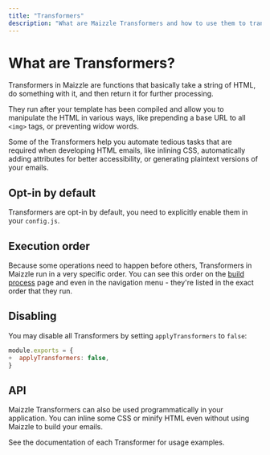 ```yaml
---
title: "Transformers"
description: "What are Maizzle Transformers and how to use them to transform your HTML emails"
---
```


# What are Transformers?

Transformers in Maizzle are functions that basically take a string of HTML, do something with it, and then return it for further processing.

They run after your template has been compiled and allow you to manipulate the HTML in various ways, like prepending a base URL to all `<img>` tags, or preventing widow words.

Some of the Transformers help you automate tedious tasks that are required when developing HTML emails, like inlining CSS, automatically adding attributes for better accessibility, or generating plaintext versions of your emails.

## Opt-in by default

Transformers are opt-in by default, you need to explicitly enable them in your `config.js`.

## Execution order

Because some operations need to happen before others, Transformers in Maizzle run in a very specific order. You can see this order on the [build process](/docs/build-process#compile-templates) page and even in the navigation menu - they're listed in the exact order that they run.

## Disabling

You may disable all Transformers by setting `applyTransformers` to `false`:

```js [config.js] {2} diff
module.exports = {
+  applyTransformers: false,
}
```

## API

Maizzle Transformers can also be used programmatically in your application. You can inline some CSS or minify HTML even without using Maizzle to build your emails.

See the documentation of each Transformer for usage examples.
